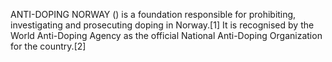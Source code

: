 ANTI-DOPING NORWAY () is a foundation responsible for prohibiting, investigating and prosecuting doping in Norway.[1] It is recognised by the World Anti-Doping Agency as the official National Anti-Doping Organization for the country.[2]
